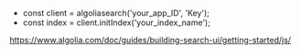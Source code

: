 - const client = algoliasearch('your_app_ID', 
'Key');
- const index = client.initIndex('your_index_name');

https://www.algolia.com/doc/guides/building-search-ui/getting-started/js/
